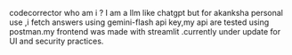 codecorrector  who am i ?
I am a llm like chatgpt but for akanksha personal use ,i fetch answers using gemini-flash api key,my api are tested using postman.my frontend was made with streamlit .currently under update for UI and security practices.
